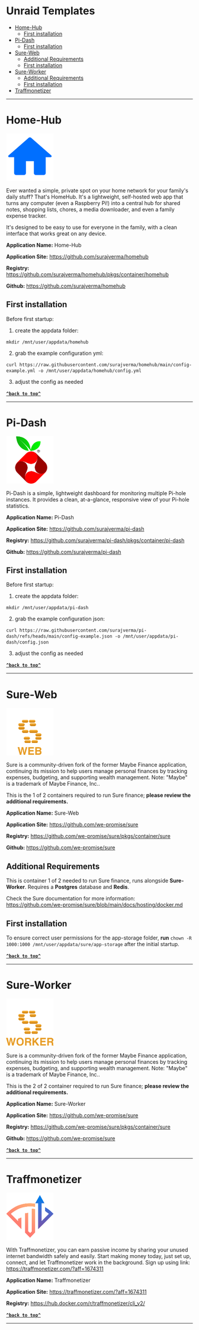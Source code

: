# Unraid Templates
- [Home-Hub](#home-hub)
  * [First installation](#first-installation)
- [Pi-Dash](#pi-dash)
  * [First installation](#first-installation)
- [Sure-Web](#sure-web)
  * [Additional Requirements](#additional-requirements)
  * [First installation](#first-installation)
- [Sure-Worker](#sure-worker)
  * [Additional Requirements](#additional-requirements)
  * [First installation](#first-installation)
- [Traffmonetizer](#sure-worker)

----
# Home-Hub
![Home-Hub](https://raw.githubusercontent.com/Skylinar/unraid_templates/refs/heads/main/images/homehub.png)

Ever wanted a simple, private spot on your home network for your family's daily stuff? That's HomeHub. It's a lightweight, self-hosted web app that turns any computer (even a Raspberry Pi!) into a central hub for shared notes, shopping lists, chores, a media downloader, and even a family expense tracker.

It's designed to be easy to use for everyone in the family, with a clean interface that works great on any device.

**Application Name:** Home-Hub

**Application Site:** https://github.com/surajverma/homehub

**Registry:** https://github.com/surajverma/homehub/pkgs/container/homehub

**Github:** https://github.com/surajverma/homehub

## First installation 
Before first startup:
1. create the appdata folder:
```
mkdir /mnt/user/appdata/homehub
```
2. grab the example configuration yml:
```
curl https://raw.githubusercontent.com/surajverma/homehub/main/config-example.yml -o /mnt/user/appdata/homehub/config.yml
```
3. adjust the config as needed

**[`^back to top^`](#unraid-templates)**

----
# Pi-Dash
![Pi-Dash](https://raw.githubusercontent.com/Skylinar/unraid_templates/refs/heads/main/images/readme/pi-dash-128.png)

Pi-Dash is a simple, lightweight dashboard for monitoring multiple Pi-hole instances. It provides a clean, at-a-glance, responsive view of your Pi-hole statistics.

**Application Name:** Pi-Dash

**Application Site:** https://github.com/surajverma/pi-dash

**Registry:** https://github.com/surajverma/pi-dash/pkgs/container/pi-dash

**Github:** https://github.com/surajverma/pi-dash

## First installation 
Before first startup:
1. create the appdata folder: 
```
mkdir /mnt/user/appdata/pi-dash
```
2. grab the example configuration json: 
```
curl https://raw.githubusercontent.com/surajverma/pi-dash/refs/heads/main/config-example.json -o /mnt/user/appdata/pi-dash/config.json
```
3. adjust the config as needed

**[`^back to top^`](#unraid-templates)**

----
# Sure-Web
![Sure-Web](https://raw.githubusercontent.com/Skylinar/unraid_templates/refs/heads/main/images/readme/sure-web-128.png)

Sure is a community-driven fork of the former Maybe Finance application, continuing its mission to help users manage personal finances by tracking expenses, budgeting, and supporting wealth management.
Note: "Maybe" is a trademark of Maybe Finance, Inc..

This is the 1 of 2 containers required to run Sure finance; **please review the additional requirements.**

**Application Name:** Sure-Web

**Application Site:** https://github.com/we-promise/sure

**Registry:** https://github.com/we-promise/sure/pkgs/container/sure

**Github:** https://github.com/we-promise/sure
## Additional Requirements
This is container 1 of 2 needed to run Sure finance, runs alongside **Sure-Worker**.
Requires a **Postgres** database and **Redis**.

Check the Sure documentation for more information: https://github.com/we-promise/sure/blob/main/docs/hosting/docker.md
## First installation 
To ensure correct user permissions for the app-storage folder, **run** `chown -R 1000:1000 /mnt/user/appdata/sure/app-storage` after the initial startup.

**[`^back to top^`](#unraid-templates)**

----
# Sure-Worker
![Sure-Worker](https://raw.githubusercontent.com/Skylinar/unraid_templates/refs/heads/main/images/readme/sure-worker-128.png)

Sure is a community-driven fork of the former Maybe Finance application, continuing its mission to help users manage personal finances by tracking expenses, budgeting, and supporting wealth management.
Note: "Maybe" is a trademark of Maybe Finance, Inc..

This is the 2 of 2 container required to run Sure finance; **please review the additional requirements.**

**Application Name:** Sure-Worker

**Application Site:** https://github.com/we-promise/sure

**Registry:** https://github.com/we-promise/sure/pkgs/container/sure

**Github:** https://github.com/we-promise/sure

**[`^back to top^`](#unraid-templates)**

----

# Traffmonetizer
![Traffmonetizer](https://raw.githubusercontent.com/Skylinar/unraid_templates/refs/heads/main/images/readme/traffmonetizer-128.png)

With Traffmonetizer, you can earn passive income by sharing your unused internet bandwidth safely and easily. Start making money today, just set up, connect, and let Traffmonetizer work in the background. Sign up using link: https://traffmonetizer.com/?aff=1674311

**Application Name:** Traffmonetizer

**Application Site:** https://traffmonetizer.com/?aff=1674311

**Registry:** https://hub.docker.com/r/traffmonetizer/cli_v2/

**[`^back to top^`](#unraid-templates)**

----